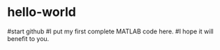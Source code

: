 # hello-world
#start github
#I put my first complete MATLAB code here.
#I hope it will benefit to you.
